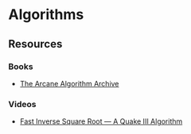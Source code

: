 # Algorithms

## Resources

### Books

* [The Arcane Algorithm Archive](https://www.algorithm-archive.org/)

### Videos

* [Fast Inverse Square Root — A Quake III Algorithm](https://www.youtube.com/watch?v=p8u_k2LIZyo)



